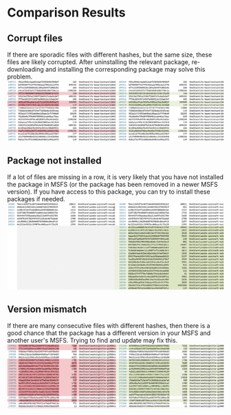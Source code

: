 # Comparison Results

## Corrupt files
If there are sporadic files with different hashes, but the same size, these files are likely corrupted.
After uninstalling the relevant package, re-downloading and installing the corresponding package may solve this problem.
![corrupt file](pictures/fig1.webp)

## Package not installed
If a lot of files are missing in a row, it is very likely that you have not installed the package in MSFS (or the package has been removed in a newer MSFS version).
If you have access to this package, you can try to install these packages if needed.
![package not installed](pictures/fig2.webp)

## Version mismatch
If there are many consecutive files with different hashes, then there is a good chance that the package has a different version in your MSFS and another user's MSFS.
Trying to find and update may fix this.
![version mismatch](pictures/fig3.webp)